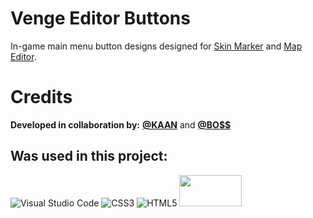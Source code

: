 # Venge Editor Buttons
In-game main menu button designs designed for [Skin Marker](https://skinmaker.venge.io/) and [Map Editor](https://editor.venge.io/).

# Credits
**Developed in collaboration by:** **[@KAAN](https://github.com/sheeshKAAN)** and **[@BO$$](https://github.com/KBPonVENGE)**

## Was used in this project:
![Visual Studio Code](https://img.shields.io/badge/Visual%20Studio%20Code-0078d7.svg?style=for-the-badge&logo=visual-studio-code&logoColor=white) ![CSS3](https://img.shields.io/badge/css3-%231572B6.svg?style=for-the-badge&logo=css3&logoColor=white) ![HTML5](https://img.shields.io/badge/html5-%23E34F26.svg?style=for-the-badge&logo=html5&logoColor=white) <img src="https://upload.wikimedia.org/wikipedia/commons/8/8b/Picsart_%28software_company%29_logo.svg" width="100" height="50"> 


